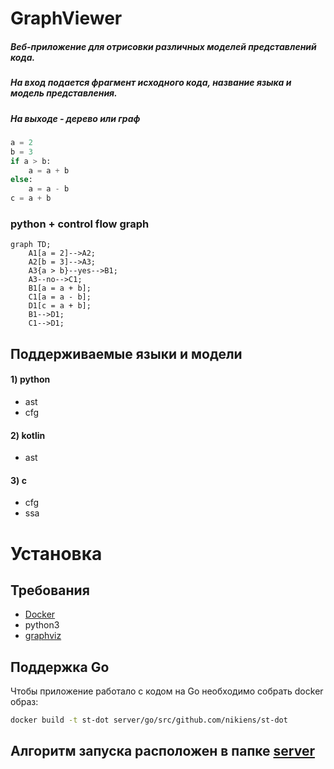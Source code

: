 # GraphViewer

##### Веб-приложение для отрисовки различных моделей представлений кода.
##### На вход подается фрагмент исходного кода, название языка и модель представления.
##### На выходе - дерево или граф
```python
a = 2
b = 3
if a > b:
    a = a + b
else:
    a = a - b
c = a + b

```
### python + control flow graph
```mermaid
graph TD;
    A1[a = 2]-->A2;
    A2[b = 3]-->A3;
    A3{a > b}--yes-->B1;
    A3--no-->C1;
    B1[a = a + b];
    C1[a = a - b];
    D1[c = a + b];
    B1-->D1;
    C1-->D1;
```
## Поддерживаемые языки и модели
#### 1) python
- ast
- cfg
#### 2) kotlin
- ast
#### 3) c
- cfg
- ssa
# Установка

## Требования
- [Docker](https://www.docker.com/get-started/)
- python3
- [graphviz](https://graphviz.org/)

## Поддержка Go
Чтобы приложение работало с кодом на Go необходимо собрать docker образ:
```bash
docker build -t st-dot server/go/src/github.com/nikiens/st-dot
```

## Алгоритм запуска расположен в папке [server](./server/readme.md)